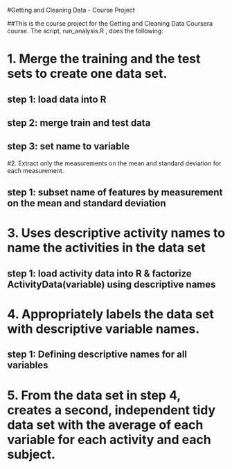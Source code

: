 #Getting and Cleaning Data - Course Project

##This is the course project for the Getting and Cleaning Data Coursera course. The script,  run_analysis.R , does the following:
# 1. Merge the training and the test sets to create one data set.
## step 1: load data into R 
## step 2: merge train and test data
## step 3: set name to variable
#2. Extract only the measurements on the mean and standard deviation for each measurement. 
## step 1: subset name of features by measurement on the mean and standard deviation
# 3. Uses descriptive activity names to name the activities in the data set
## step 1: load activity data into R & factorize ActivityData(variable) using descriptive names
# 4. Appropriately labels the data set with descriptive variable names.
## step 1: Defining descriptive names for all variables
# 5. From the data set in step 4, creates a second, independent tidy data set with the average of each variable for each activity and each subject.

